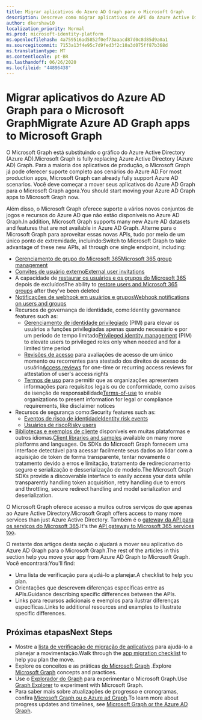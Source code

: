 ```yaml
---
title: Migrar aplicativos do Azure AD Graph para o Microsoft Graph
description: Descreve como migrar aplicativos de API do Azure Active Directory (Azure AD) para a API do Microsoft Graph.
author: dkershaw10
localization_priority: Normal
ms.prod: microsoft-identity-platform
ms.openlocfilehash: 4a759516ad5852f0ef73aaacd87d0c8d85d9a0a1
ms.sourcegitcommit: 7153a13f4e95c7d9fed3f2c10a3d075ff87b368d
ms.translationtype: MT
ms.contentlocale: pt-BR
ms.lasthandoff: 06/26/2020
ms.locfileid: "44896438"
---
```

# <a name="migrate-azure-ad-graph-apps-to-microsoft-graph"></a><span data-ttu-id="c0895-103">Migrar aplicativos do Azure AD Graph para o Microsoft Graph</span><span class="sxs-lookup"><span data-stu-id="c0895-103">Migrate Azure AD Graph apps to Microsoft Graph</span></span>

<span data-ttu-id="c0895-104">O Microsoft Graph está substituindo o gráfico do Azure Active Directory (Azure AD).</span><span class="sxs-lookup"><span data-stu-id="c0895-104">Microsoft Graph is fully replacing Azure Active Directory (Azure AD) Graph.</span></span> <span data-ttu-id="c0895-105">Para a maioria dos aplicativos de produção, o Microsoft Graph já pode oferecer suporte completo aos cenários do Azure AD.</span><span class="sxs-lookup"><span data-stu-id="c0895-105">For most production apps, Microsoft Graph can already fully support Azure AD scenarios.</span></span> <span data-ttu-id="c0895-106">Você deve começar a mover seus aplicativos do Azure AD Graph para o Microsoft Graph agora.</span><span class="sxs-lookup"><span data-stu-id="c0895-106">You should start moving your Azure AD Graph apps to Microsoft Graph now.</span></span>

<span data-ttu-id="c0895-107">Além disso, o Microsoft Graph oferece suporte a vários novos conjuntos de jogos e recursos do Azure AD que não estão disponíveis no Azure AD Graph.</span><span class="sxs-lookup"><span data-stu-id="c0895-107">In addition, Microsoft Graph supports many new Azure AD datasets and features that are not available in Azure AD Graph.</span></span> <span data-ttu-id="c0895-108">Alterne para o Microsoft Graph para aproveitar essas novas APIs, tudo por meio de um único ponto de extremidade, incluindo:</span><span class="sxs-lookup"><span data-stu-id="c0895-108">Switch to Microsoft Graph to take advantage of these new APIs, all through one single endpoint, including:</span></span>

- [<span data-ttu-id="c0895-109">Gerenciamento de grupo do Microsoft 365</span><span class="sxs-lookup"><span data-stu-id="c0895-109">Microsoft 365 group management</span></span>](/graph/office365-groups-concept-overview)
- [<span data-ttu-id="c0895-110">Convites de usuário externo</span><span class="sxs-lookup"><span data-stu-id="c0895-110">External user invitations</span></span>](/graph/api/resources/invitation?view=graph-rest-1.0)
- <span data-ttu-id="c0895-111">A capacidade de [restaurar os usuários e os grupos do Microsoft 365](/graph/api/resources/directory?view=graph-rest-1.0) depois de excluídos</span><span class="sxs-lookup"><span data-stu-id="c0895-111">The ability to [restore users and Microsoft 365 groups](/graph/api/resources/directory?view=graph-rest-1.0) after they've been deleted</span></span>
- [<span data-ttu-id="c0895-112">Notificações de webhook em usuários e grupos</span><span class="sxs-lookup"><span data-stu-id="c0895-112">Webhook notifications on users and groups</span></span>](/graph/webhooks?toc=./ref/toc.json&view=graph-rest-1.0)
- <span data-ttu-id="c0895-113">Recursos de governança de identidade, como:</span><span class="sxs-lookup"><span data-stu-id="c0895-113">Identity governance features such as:</span></span>
  - <span data-ttu-id="c0895-114">[Gerenciamento de identidade privilegiado](/graph/api/resources/privilegedidentitymanagement-root?view=graph-rest-beta) (PIM) para elevar os usuários a funções privilegiadas apenas quando necessário e por um período de tempo limitado</span><span class="sxs-lookup"><span data-stu-id="c0895-114">[Privileged identity management](/graph/api/resources/privilegedidentitymanagement-root?view=graph-rest-beta) (PIM) to elevate users to privileged roles only when needed and for a limited time period</span></span>
  - <span data-ttu-id="c0895-115">[Revisões de acesso](/graph/api/resources/accessreviews-root?view=graph-rest-beta) para avaliações de acesso de um único momento ou recorrentes para atestado dos direitos de acesso do usuário</span><span class="sxs-lookup"><span data-stu-id="c0895-115">[Access reviews](/graph/api/resources/accessreviews-root?view=graph-rest-beta) for one-time or recurring access reviews for attestation of user's access rights</span></span>
  - <span data-ttu-id="c0895-116">[Termos de uso](/graph/api/resources/accessreviews-root?view=graph-rest-beta) para permitir que as organizações apresentem informações para requisitos legais ou de conformidade, como avisos de isenção de responsabilidade</span><span class="sxs-lookup"><span data-stu-id="c0895-116">[Terms-of-use](/graph/api/resources/accessreviews-root?view=graph-rest-beta) to enable organizations to present information for legal or compliance requirements, like disclaimer notices</span></span>
- <span data-ttu-id="c0895-117">Recursos de segurança como:</span><span class="sxs-lookup"><span data-stu-id="c0895-117">Security features such as:</span></span>
  - [<span data-ttu-id="c0895-118">Eventos de risco de identidade</span><span class="sxs-lookup"><span data-stu-id="c0895-118">Identity risk events</span></span>](/graph/api/resources/identityriskevent?view=graph-rest-beta)
  - [<span data-ttu-id="c0895-119">Usuários de risco</span><span class="sxs-lookup"><span data-stu-id="c0895-119">Risky users</span></span>](/graph/api/resources/riskyuser?view=graph-rest-beta)
- <span data-ttu-id="c0895-120">[Bibliotecas e exemplos de cliente](/graph/) disponíveis em muitas plataformas e outros idiomas.</span><span class="sxs-lookup"><span data-stu-id="c0895-120">[Client libraries and samples](/graph/) available on many more platforms and languages.</span></span> <span data-ttu-id="c0895-121">Os SDKs do Microsoft Graph fornecem uma interface detectável para acessar facilmente seus dados ao lidar com a aquisição de token de forma transparente, tentar novamente o tratamento devido a erros e limitação, tratamento de redirecionamento seguro e serialização e desserialização de modelo.</span><span class="sxs-lookup"><span data-stu-id="c0895-121">The Microsoft Graph SDKs provide a discoverable interface to easily access your data while transparently handling token acquisition, retry handling due to errors and throttling, secure redirect handling and model serialization and deserialization.</span></span>

<span data-ttu-id="c0895-122">O Microsoft Graph oferece acesso a muitos outros serviços do que apenas ao Azure Active Directory.</span><span class="sxs-lookup"><span data-stu-id="c0895-122">Microsoft Graph offers access to many more services than just Azure Active Directory.</span></span> <span data-ttu-id="c0895-123">Também é o [gateway da API para os serviços do Microsoft 365](/graph/).</span><span class="sxs-lookup"><span data-stu-id="c0895-123">It's the [API gateway to Microsoft 365 services too](/graph/).</span></span>

<span data-ttu-id="c0895-124">O restante dos artigos desta seção o ajudará a mover seu aplicativo do Azure AD Graph para o Microsoft Graph.</span><span class="sxs-lookup"><span data-stu-id="c0895-124">The rest of the articles in this section help you move your app from Azure AD Graph to Microsoft Graph.</span></span> <span data-ttu-id="c0895-125">Você encontrará:</span><span class="sxs-lookup"><span data-stu-id="c0895-125">You'll find:</span></span>

- <span data-ttu-id="c0895-126">Uma lista de verificação para ajudá-lo a planejar.</span><span class="sxs-lookup"><span data-stu-id="c0895-126">A checklist to help you plan.</span></span>
- <span data-ttu-id="c0895-127">Orientações que descrevem diferenças específicas entre as APIs.</span><span class="sxs-lookup"><span data-stu-id="c0895-127">Guidance describing specific differences between the APIs.</span></span>
- <span data-ttu-id="c0895-128">Links para recursos adicionais e exemplos para ilustrar diferenças específicas.</span><span class="sxs-lookup"><span data-stu-id="c0895-128">Links to additional resources and examples to illustrate specific differences.</span></span>

## <a name="next-steps"></a><span data-ttu-id="c0895-129">Próximas etapas</span><span class="sxs-lookup"><span data-stu-id="c0895-129">Next Steps</span></span>

- <span data-ttu-id="c0895-130">Mostre a [lista de verificação de migração de aplicativos](migrate-azure-ad-graph-planning-checklist.md) para ajudá-lo a planejar a movimentação.</span><span class="sxs-lookup"><span data-stu-id="c0895-130">Walk through the [app migration checklist](migrate-azure-ad-graph-planning-checklist.md) to help you plan the move.</span></span>
- <span data-ttu-id="c0895-131">Explore os conceitos e as práticas [do Microsoft Graph](/graph/overview) .</span><span class="sxs-lookup"><span data-stu-id="c0895-131">Explore [Microsoft Graph](/graph/overview) concepts and practices.</span></span>
- <span data-ttu-id="c0895-132">Use o [Explorador do Graph](https://aka.ms/ge) para experimentar o Microsoft Graph.</span><span class="sxs-lookup"><span data-stu-id="c0895-132">Use [Graph Explorer](https://aka.ms/ge) to experiment with Microsoft Graph.</span></span>
- <span data-ttu-id="c0895-133">Para saber mais sobre atualizações de progresso e cronogramas, confira [Microsoft Graph ou o Azure ad Graph](https://developer.microsoft.com/graph/blogs/microsoft-graph-or-azure-ad-graph/).</span><span class="sxs-lookup"><span data-stu-id="c0895-133">To learn more about progress updates and timelines, see [Microsoft Graph or the Azure AD Graph](https://developer.microsoft.com/graph/blogs/microsoft-graph-or-azure-ad-graph/).</span></span>
